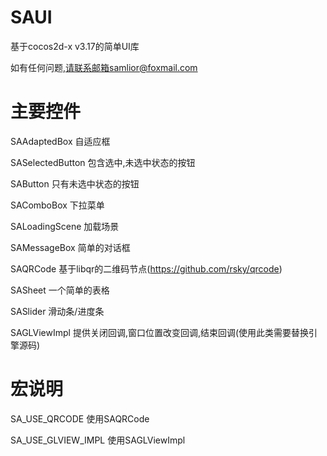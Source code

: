 # SAUI
基于cocos2d-x v3.17的简单UI库

如有任何问题,请联系邮箱samlior@foxmail.com

# 主要控件
SAAdaptedBox 自适应框

SASelectedButton 包含选中,未选中状态的按钮

SAButton 只有未选中状态的按钮

SAComboBox 下拉菜单

SALoadingScene 加载场景

SAMessageBox 简单的对话框

SAQRCode 基于libqr的二维码节点(https://github.com/rsky/qrcode)

SASheet 一个简单的表格

SASlider 滑动条/进度条

SAGLViewImpl 提供关闭回调,窗口位置改变回调,结束回调(使用此类需要替换引擎源码)

# 宏说明
SA_USE_QRCODE 使用SAQRCode

SA_USE_GLVIEW_IMPL 使用SAGLViewImpl
